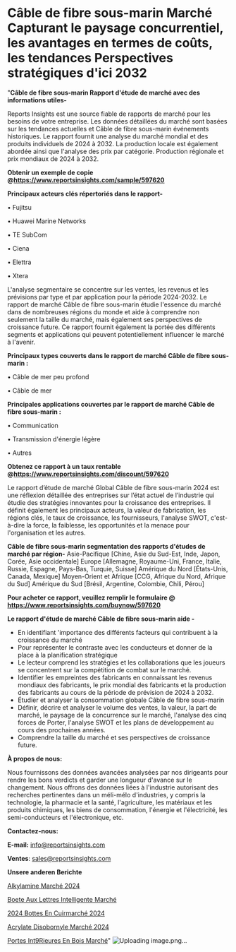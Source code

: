 # Câble de fibre sous-marin Marché Capturant le paysage concurrentiel, les avantages en termes de coûts, les tendances Perspectives stratégiques d'ici 2032

"<strong>Câble de fibre sous-marin Rapport d'étude de marché avec des informations utiles-</strong>

Reports Insights est une source fiable de rapports de marché pour les besoins de votre entreprise. Les données détaillées du marché sont basées sur les tendances actuelles et Câble de fibre sous-marin événements historiques. Le rapport fournit une analyse du marché mondial et des produits individuels de 2024 à 2032. La production locale est également abordée ainsi que l'analyse des prix par catégorie. Production régionale et prix mondiaux de 2024 à 2032.

<strong><b>Obtenir un exemple de copie @</b></strong><a href=https://www.reportsinsights.com/sample/597620><strong><b>https://www.reportsinsights.com/sample/597620</b></strong></a>

<b>Principaux acteurs clés répertoriés dans le rapport-</b>

<b> </b>• Fujitsu

• Huawei Marine Networks

• TE SubCom

• Ciena

• Elettra

• Xtera

L'analyse segmentaire se concentre sur les ventes, les revenus et les prévisions par type et par application pour la période 2024-2032. Le rapport de marché Câble de fibre sous-marin étudie l'essence du marché dans de nombreuses régions du monde et aide à comprendre non seulement la taille du marché, mais également ses perspectives de croissance future. Ce rapport fournit également la portée des différents segments et applications qui peuvent potentiellement influencer le marché à l'avenir.

<strong>Principaux types couverts dans le rapport de marché Câble de fibre sous-marin :</strong>

• Câble de mer peu profond

• Câble de mer

<strong>Principales applications couvertes par le rapport de marché Câble de fibre sous-marin :</strong>

• Communication

• Transmission d'énergie légère

• Autres

<strong><b>Obtenez ce rapport à un taux rentable @</b></strong><a href=https://www.reportsinsights.com/discount/597620><strong><b>https://www.reportsinsights.com/discount/597620</b></strong></a>

Le rapport d’étude de marché Global Câble de fibre sous-marin 2024 est une réflexion détaillée des entreprises sur l’état actuel de l’industrie qui étudie des stratégies innovantes pour la croissance des entreprises. Il définit également les principaux acteurs, la valeur de fabrication, les régions clés, le taux de croissance, les fournisseurs, l'analyse SWOT, c'est-à-dire la force, la faiblesse, les opportunités et la menace pour l'organisation et les autres.

<strong>Câble de fibre sous-marin segmentation des rapports d'études de marché par région-</strong>
Asie-Pacifique [Chine, Asie du Sud-Est, Inde, Japon, Corée, Asie occidentale]
Europe [Allemagne, Royaume-Uni, France, Italie, Russie, Espagne, Pays-Bas, Turquie, Suisse]
Amérique du Nord [États-Unis, Canada, Mexique]
Moyen-Orient et Afrique [CCG, Afrique du Nord, Afrique du Sud]
Amérique du Sud [Brésil, Argentine, Colombie, Chili, Pérou]

<strong>Pour acheter ce rapport, veuillez remplir le formulaire @   <a href=https://www.reportsinsights.com/buynow/597620>https://www.reportsinsights.com/buynow/597620</a></strong>

<strong>Le rapport d'étude de marché Câble de fibre sous-marin aide -</strong>
<ul>
  <li>En identifiant 'importance des différents facteurs qui contribuent à la croissance du marché</li>
  <li>Pour représenter le contraste avec les conducteurs et donner de la place à la planification stratégique</li>
  <li>Le lecteur comprend les stratégies et les collaborations que les joueurs se concentrent sur la compétition de combat sur le marché.</li>
  <li>Identifier les empreintes des fabricants en connaissant les revenus mondiaux des fabricants, le prix mondial des fabricants et la production des fabricants au cours de la période de prévision de 2024 à 2032.</li>
  <li>Étudier et analyser la consommation globale Câble de fibre sous-marin</li>
  <li>Définir, décrire et analyser le volume des ventes, la valeur, la part de marché, le paysage de la concurrence sur le marché, l'analyse des cinq forces de Porter, l'analyse SWOT et les plans de développement au cours des prochaines années.</li>
  <li>Comprendre la taille du marché et ses perspectives de croissance future.</li>
</ul>
<strong>À propos de nous:</strong>

Nous fournissons des données avancées analysées par nos dirigeants pour rendre les bons verdicts et garder une longueur d'avance sur le changement. Nous offrons des données liées à l'industrie autorisant des recherches pertinentes dans un méli-mélo d'industries, y compris la technologie, la pharmacie et la santé, l'agriculture, les matériaux et les produits chimiques, les biens de consommation, l'énergie et l'électricité, les semi-conducteurs et l'électronique, etc.

<strong>Contactez-nous:</strong>

<strong>E-mail:</strong> <a href=mailto:info@reportsinsights.com>info@reportsinsights.com</a>

<strong>Ventes</strong>: <a href=mailto:sales@reportsinsights.com>sales@reportsinsights.com</a>

<strong>Unsere anderen Berichte</strong>

<a href=https://www.linkedin.com/pulse/alkylamine-marché-taille-part-prévision-medtech-innovator-48-7t9yc/>Alkylamine Marché 2024</a>

<a href=https://www.linkedin.com/pulse/bo%C3%AEte-aux-lettres-intelligente-march%C3%A9-2024-2032-mxcoc/>Boete Aux Lettres Intelligente Marché</a>

<a href=https://www.linkedin.com/pulse/2024-bottes-en-cuirmarché-segmentation-détaillée-qrydc/>2024 Bottes En Cuirmarché 2024</a>

<a href=https://www.linkedin.com/pulse/acrylate-disobornyle-marchétendances-émergentes-2tvrc/>Acrylate Disobornyle Marché 2024</a>

<a href=https://www.linkedin.com/pulse/portes-int%C3%A9rieures-en-bois-march%C3%A9-rapport-2024-kavec/>Portes Int9Rieures En Bois Marché</a>"
![Uploading image.png…]()
